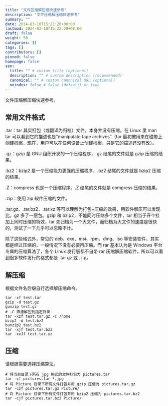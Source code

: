 ```yaml
---
title: "文件压缩解压缩快速参考"
description: "文件压缩解压缩快速参考"
summary: ""
date: 2024-03-10T15:22:20+08:00
lastmod: 2024-03-10T15:22:20+08:00
draft: false
weight: 50
categories: []
tags: []
contributors: []
pinned: false
homepage: false
seo:
  title: "" # custom title (optional)
  description: "" # custom description (recommended)
  canonical: "" # custom canonical URL (optional)
  noindex: false # false (default) or true
---
```


文件压缩解压缩快速参考。

## 常用文件格式

.tar：tar 其实打包（或翻译为归档）文件，本身并没有压缩。在 Linux 里 man tar 可以看到它的描述也是“manipulate tape archives”（tar 最初被用来在磁带上创建档案，现在，用户可以在任何设备上创建档案，只是它的描述还没有改）。

.gz：gzip 是 GNU 组织开发的一个压缩程序，.gz 结尾的文件就是 gzip 压缩的结果。

.bz2：bzip2 是一个压缩能力更强的压缩程序，.bz2 结尾的文件就是 bzip2 压缩的结果。

.Z：compress 也是一个压缩程序。.Z 结尾的文件就是 compress 压缩的结果。

.zip：使用 zip 软件压缩的文件。

.tar.gz、.tar.bz2、.tar.xz 等可以理解为打包+压缩的效果，用软件解压可以发现比。gz 多了一层包。gzip 和 bzip2，不能同时压缩多个文件，tar 相当于开个挂加上同时压缩的特效，tar 先归档为一个大文件，而归档为大文件的速度是很快的，测试了一下几乎可以忽略不计。

除了这些格式外，常见的 deb、exe、msi、rpm、dmg、iso 等安装软件，其实都是经过压缩的，一般情况下没有必要再压缩。而 rar 基本认为是 Windows 平台专属的压缩算法了，各个 Linux 发行版都不自带 rar 压缩解压缩软件，所以可以看到很多软件发行的格式都是 .tar.gz 或 .zip。

## 解压缩

根据文件名后缀自行选择解压缩命令。

```shell
tar -xf test.tar
gzip -d test.gz
gunzip test.gz
# -C 直接解压到指定目录
tar -xzf test.tar.gz -C /home
bzip2 -d test.bz2
bunzip2 test.bz2
tar -xjf test.tar.bz2
tar -xvJf test.tar.xz
```

## 压缩

请根据需要选择压缩算法。

```shell
# 将当前目录下所有 jpg 格式的文件打包为 pictures.tar
tar -cf pictures.tar *.jpg
# 将 Picture 目录下所有文件打包并用 gzip 压缩为 pictures.tar.gz
tar -czf pictures.tar.gz Picture/
# 将 Picture 目录下所有文件打包并用 bzip2 压缩为 pictures.tar.bz2
tar -cjf pictures.tar.bz2 Picture/
```
